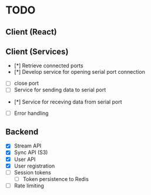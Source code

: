 # TODO

## Client (React)

## Client (Services)
- [*] Retrieve connected ports
- [*] Develop service for opening serial port connection
- [ ] close port
- [ ] Service for sending data to serial port
- [*] Service for receving data from serial port
- [ ] Error handling

## Backend
- [x] Stream API
- [x] Sync API (S3)
- [x] User API
- [x] User registration
- [ ] Session tokens
    - [ ] Token persistence to Redis
- [ ] Rate limiting
